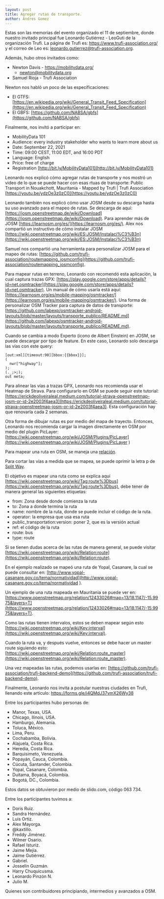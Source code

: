 ```yaml
---
layout: post
title: Agregar rutas de transporte.
author: Andres Gomez
---
```


Estas son las memorias del evento organizado el 11 de septiembre, donde nuestro invitado principal fue Leonardo Gutiérrez - LeoGuti de la organización Trufi.
La página de Trufi es: https://www.trufi-association.org/ y el correo de Leo es: leonardo.gutierrez@trufi-association.org.

Además, hubo otros invitados como:

* Newton Davis - https://mobilitydata.org/
  * newton@mobilitydata.org
* Samuel Rioja - Trufi Association
 
Newton nos habló un poco de las especificaciones:

* El GTFS: [https://en.wikipedia.org/wiki/General_Transit_Feed_Specification](https://en.wikipedia.org/wiki/General_Transit_Feed_Specification)
* El GBFS: [https://github.com/NABSA/gbfs](https://github.com/NABSA/gbfs)

Finalmente, nos invitó a participar en:

* MobilityData 101
* Audience: every industry stakeholder who wants to learn more about us
* Date: September 22, 2021
* Time: 09:00 CEST, 11:00 EDT, and 16:00 PDT
* Language: English
* Price: free of charge
* Registration [http://bit.ly/MobilityData101](http://bit.ly/MobilityData101)

Leonardo nos explicó cómo agregar rutas de transporte y nos mostró un video de lo que se puede hacer con esas rtuas de transporte:
Public Transport in Nouakchott, Mauritania - Mapped by Trufi | Trufi Association [https://youtu.be/ydzOe3z0zC0](https://youtu.be/ydzOe3z0zC0)

Leonardo también nos explicó cómo usar JOSM desde su descarga hasta su uso avanzado para el mapeo de rutas.
Se descarga de aquí: [https://josm.openstreetmap.de/wiki/Download](https://josm.openstreetmap.de/wiki/Download).
Para aprender más de JOSM [https://learnosm.org/es/](https://learnosm.org/es/).
Alex nos compartió un instructivo de cómo instalar JOSM [https://wiki.openstreetmap.org/wiki/ES:JOSM/Instalaci%C3%B3n](https://wiki.openstreetmap.org/wiki/ES:JOSM/Instalaci%C3%B3n)

Samuel nos compartió una herramienta para personalizar JOSM para el mapeo de rutas: [https://github.com/trufi-association/routemapping_josmconfig](https://github.com/trufi-association/routemapping_josmconfig).

Para mapear rutas en terreno, Leonardo con recomendó esta aplicación, la cual captura trazas GPX: [https://play.google.com/store/apps/details?id=net.osmtracker](https://play.google.com/store/apps/details?id=net.osmtracker).
Un manual de cómo usarla está aquí: [https://learnosm.org/es/mobile-mapping/osmtracker/](https://learnosm.org/es/mobile-mapping/osmtracker/).
Una forma de personalizar OSM Tracker para captura de datos de transporte: [https://github.com/labexp/osmtracker-android-layouts/blob/master/layouts/transporte_publico/README.md](https://github.com/labexp/osmtracker-android-layouts/blob/master/layouts/transporte_publico/README.md).

Cuando se cambia a modo Experto (ícono de Albert Einstein) en JOSM, se puede descargar por tipo de feature.
En este caso, Leonardo solo descarga las vías con este query:

```
[out:xml][timeout:90][bbox:{{bbox}}];
(
  nwr["highway"];
);
(._;>;);
out meta;
```

Para alinear las vías a trazas GPX, Leonardo nos recomienda usar el Heatmap de Strava.
Para configurarlo en OSM se puede seguir este tutorial: [https://erickdeoliveiraleal.medium.com/tutorial-strava-openstreetmap-josm-or-id-2e2003f4aea3](https://erickdeoliveiraleal.medium.com/tutorial-strava-openstreetmap-josm-or-id-2e2003f4aea3).
Esta configuración hay que renovarla cada 2 semanas.

Otra forma de dibujar rutas es por medio del mapa de trayecto.
Entonces, Leonardo nos recomienda cargar la imagen directamente en OSM por medio del plugin PicLayer: [https://wiki.openstreetmap.org/wiki/JOSM/Plugins/PicLayer](https://wiki.openstreetmap.org/wiki/JOSM/Plugins/PicLayer
)

Para mapear una ruta en OSM, se maneja una [relación](https://wiki.openstreetmap.org/wiki/ES:Relaciones).

Para cortar las vías a medida que se mapea, se puede oprimir la letra p de [Split Way](https://josm.openstreetmap.de/wiki/Help/Action/SplitWay).

El objetivo es mapear una ruta como se explica aquí [https://wiki.openstreetmap.org/wiki/Tag:route%3Dbus](https://wiki.openstreetmap.org/wiki/Tag:route%3Dbus), debe tener de manera general las siguientes etiquetas:

* from: Zona desde donde comienza la ruta
* to: Zona a donde termina la ruta
* name: nombre de la ruta, donde se puede incluir el código de la ruta.
* operator: la empresa que usa esa ruta
* public_transportation:version: poner 2, que es la versión actual
* ref: el código de la ruta
* route: bus
* type: route

Si se tienen dudas acerca de las rutas de manera general, se puede visitar [https://wiki.openstreetmap.org/wiki/Relation:route](https://wiki.openstreetmap.org/wiki/Relation:route).

En el ejemplo realizado se mapeó una ruta de Yopal, Casanare, la cual se puede consultar en: [http://www.yopal-casanare.gov.co/tema/normatividad](http://www.yopal-casanare.gov.co/tema/normatividad
).

Un ejemplo de una ruta mapeada en Mauritania se puede ver en: [https://www.openstreetmap.org/relation/12433026#map=13/18.1147/-15.9975&layers=T](https://www.openstreetmap.org/relation/12433026#map=13/18.1147/-15.9975&layers=T).

Como las rutas tienen intervalos, estos se deben mapear según esto [https://wiki.openstreetmap.org/wiki/Key:interval](https://wiki.openstreetmap.org/wiki/Key:interval).

Cuando la ruta va, y después vuelve, entonces se debe hacer un master route siguiendo esto: [https://wiki.openstreetmap.org/wiki/Relation:route_master](https://wiki.openstreetmap.org/wiki/Relation:route_master).

Una vez mapeadas las rutas, podemos usarlas en: [https://github.com/trufi-association/trufi-backend-demo](https://github.com/trufi-association/trufi-backend-demo).

Finalmente, Leonardo nos invita a postular nuestras ciudades en Trufi, llenando este artículo: https://forms.gle/i4QMdJ37vmX26Wy38

Entre los participantes hubo personas de:

* Manor, Texas, USA.
* Chicago, Ilinois, USA.
* Hamburgo, Alemania.
* Toluca, México.
* Lima, Peru.
* Cochabamba, Bolivia.
* Alajuela, Costa Rica.
* Heredia, Costa Rica.
* Barquisimeto, Venezuela.
* Popayán, Cauca, Colombia.
* Cúcuta, Santander, Colombia.
* Yopal, Casanare, Colombia.
* Duitama, Boyacá, Colombia.
* Bogotá, DC., Colombia.

Estos datos se obtuvieron por medio de slido.com, código 063 734.

Entre los participantes tuvimos a:

* Doris Ruiz.
* Sandra Hernández.
* Luis Ortiz.
* Alex Mayorga.
* @kaxtillo.
* Freddy Jiménez.
* Wilmer Osario.
* Rafael Isturiz.
* Jaime Mejía.
* Jaime Gutiérrez.
* Gabriel.
* Josselin Guzmán.
* Harry Chuquicusma.
* Leonardo Pinzón N.
* Julio M.

Quienes son contribuidores principiando, intermedios y avanzados a OSM.
